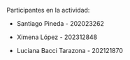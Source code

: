 Participantes en la actividad: 

- Santiago Pineda - 202023262

- Ximena López - 202312848

- Luciana Bacci Tarazona - 202121870
